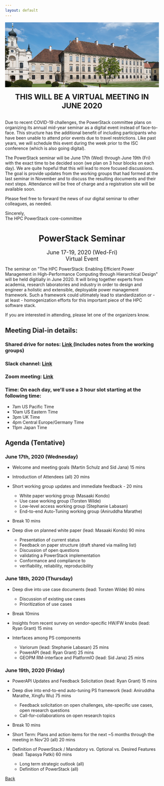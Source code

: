 ```yaml
---
layout: default
---
```


![](images/venue.jpg)

<p align="center"><font size="+2"><b>THIS WILL BE A VIRTUAL MEETING IN JUNE 2020</b></font></p><br/>
Due to recent COVID-19 challenges, the PowerStack committee plans on organizing
its annual mid-year seminar as a digital event instead of face-to-face. This
structure has the additional benefit of including participants who have been
unable to attend prior events due to travel restrictions. Like past years, we
will schedule this event during the week prior to the ISC conference (which is
also going digital).

The PowerStack seminar will be June 17th (Wed) through
June 19th (Fri) with the exact time to be decided soon (we plan on 3 hour blocks on each day). 
We are quite hopeful that this will lead to more focused discussions.  The goal is provide updates from the working groups that had formed at the last seminar in November and to discuss the resulting documents and their next steps. Attendance will be free of charge and a registration site will be available soon. 

Please feel free to forward the news of our digital seminar to other
colleagues, as needed.

Sincerely,<br/>
The HPC PowerStack core-committee

<h1 align="center">PowerStack Seminar</h1>

<p align="center"><font size="+1">June 17-19, 2020 (Wed-Fri)<br/>Virtual Event</font></p>

The seminar on "The HPC PowerStack: Enabling Efficient Power Management in
High-Performance Computing through Hierarchical Design" will be held digitially
in June 2020. It will bring together experts from academia, research
laboratories and industry in order to design and engineer a holistic and
extensible, deployable power management framework.  Such a framework could
ultimately lead to standardization or - at least - homogenization efforts for
this important piece of the HPC software stack.

If you are interested in attending, please let one of the organizers know.

## Meeting Dial-in details:

### Shared drive for notes: <a href="https://drive.google.com/drive/folders/1IXJKWcJ5Q07NcHCeV8DMTcwfh0bipDwz?usp=sharing"> Link </a> (Includes notes from the working groups)

### Slack channel: <a href="https://powerstack.slack.com/"> Link </a>

### Zoom meeting: <a href="https://us02web.zoom.us/j/84923795585?pwd=VzFpQk5xVDFLYi9BT1phYTB3bldXUT09"> Link </a>

### Time: On each day, we'll use a 3 hour slot starting at the following time:
- 7am US Pacific Time
- 10am US Eastern Time
- 3pm UK  Time
- 4pm Central Europe/Germany Time
- 11pm Japan Time


## Agenda (Tentative)

### June 17th, 2020 (Wednesday)
 
 - Welcome and meeting goals (Martin Schulz and Sid Jana) 15 mins
 - Introduction of Attendees (all) 20 mins
 - Short working group updates and immediate feedback - 20 mins
    - White paper working group (Masaaki Kondo) 
    - Use case working group (Torsten Wilde)
    - Low-level access working group (Stephanie Labasan)
    - End-to-end Auto-Tuning working group (Aniruddha Marathe)

- Break 10 mins
 
- Deep dive on planned white paper (lead: Masaaki Kondo) 90 mins
    - Presentation of current status
    - Feedback on paper structure (draft shared via mailing list)
    - Discussion of open questions
	- validating a PowerStack implementation
	- Conformance and compliance to
	- verifiability, reliability, reproducibility



### June 18th, 2020 (Thursday)
 
 - Deep dive into use case documents (lead: Torsten Wilde) 80 mins
    - Discussion of existing use cases
    - Prioritization of use cases
    
- Break 10mins

- Insights from recent survey on vendor-specific HW/FW knobs (lead: Ryan Grant) 15 mins

- Interfaces among PS components
    - Variorum (lead: Stephanie Labasan) 25 mins
    - PowerAPI (lead: Ryan Grant) 25 mins
    - GEOPM RM-interface and PlatformIO (lead: Sid Jana) 25 mins


  
### June 19th, 2020 (Friday) 
 
- PowerAPI Updates and Feedback Solicitation (lead: Ryan Grant) 15 mins

- Deep dive into end-to-end auto-tuning PS framework (lead: Aniruddha Marathe, Xingfu Wu) 75 mins
    - Feedback solicitation on open challenges, site-specific use cases, open research questions
    - Call-for-collaborations on open research topics 

- Break 10 mins

- Short Term: Plans and action items for the next ~5 months through the meeting in Nov’20 (all) 20 mins
 
- Definition of PowerStack / Mandatory vs. Optional vs. Desired Features (lead: Tapasya Patki) 60 mins
	- Long term strategic outlook (all)
	- Definition of PowerStack (all)

[Back](./)
